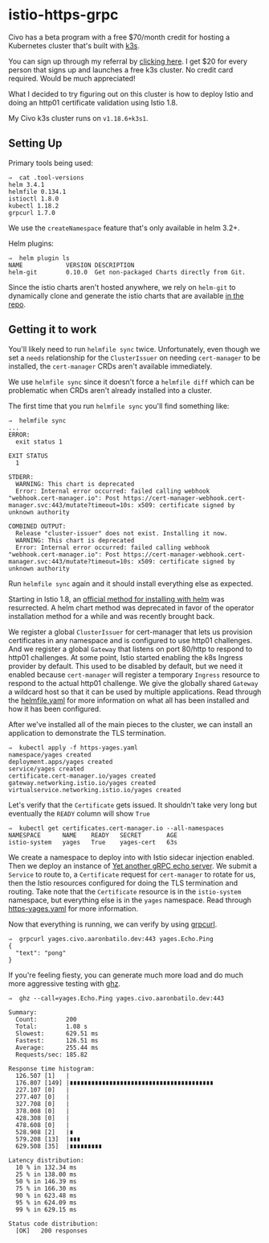 # istio-https-grpc

Civo has a beta program with a free \$70/month credit for hosting a Kubernetes
cluster that's built with [k3s](https://k3s.io/).

You can sign up through my referral by [clicking
here](https://www.civo.com/?ref=4c9f88). I get \$20 for every person that signs
up and launches a free k3s cluster. No credit card required. Would be much appreciated!

What I decided to try figuring out on this cluster is how to deploy Istio and
doing an http01 certificate validation using Istio 1.8.

My Civo k3s cluster runs on `v1.18.6+k3s1`.

## Setting Up

Primary tools being used:

```
⇒  cat .tool-versions
helm 3.4.1
helmfile 0.134.1
istioctl 1.8.0
kubectl 1.18.2
grpcurl 1.7.0
```

We use the `createNamespace` feature that's only available in helm 3.2+.

Helm plugins:

```
⇒  helm plugin ls
NAME            VERSION DESCRIPTION
helm-git        0.10.0  Get non-packaged Charts directly from Git.
```

Since the istio charts aren't hosted anywhere, we rely on `helm-git` to
dynamically clone and generate the istio charts that are available [in the
repo](https://github.com/istio/istio/tree/c87a4c874df27e37a3e6c25fa3d1ef6279685d23/manifests/charts).

## Getting it to work

You'll likely need to run `helmfile sync` twice. Unfortunately, even though we
set a `needs` relationship for the `ClusterIssuer` on needing `cert-manager`
to be installed, the `cert-manager` CRDs aren't available immediately.

We use `helmfile sync` since it doesn't force a `helmfile diff` which can be
problematic when CRDs aren't already installed into a cluster.

The first time that you run `helmfile sync` you'll find something like:

```
⇒  helmfile sync
...
ERROR:
  exit status 1

EXIT STATUS
  1

STDERR:
  WARNING: This chart is deprecated
  Error: Internal error occurred: failed calling webhook "webhook.cert-manager.io": Post https://cert-manager-webhook.cert-manager.svc:443/mutate?timeout=10s: x509: certificate signed by unknown authority

COMBINED OUTPUT:
  Release "cluster-issuer" does not exist. Installing it now.
  WARNING: This chart is deprecated
  Error: Internal error occurred: failed calling webhook "webhook.cert-manager.io": Post https://cert-manager-webhook.cert-manager.svc:443/mutate?timeout=10s: x509: certificate signed by unknown authority
```

Run `helmfile sync` again and it should install everything else as expected.

Starting in Istio 1.8, an [official method for installing with
helm](https://istio.io/v1.8/docs/setup/install/helm/) was resurrected. A helm
chart method was deprecated in favor of the operator installation method for a
while and was recently brought back.

We register a global `ClusterIssuer` for cert-manager that lets us provision
certificates in any namespace and is configured to use http01 challenges. And
we register a global `Gateway` that listens on port 80/http to respond to
http01 challenges. At some point, Istio started enabling the k8s Ingress
provider by default. This used to be disabled by default, but we need it
enabled because `cert-manager` will register a temporary `Ingress` resource to
respond to the actual http01 challenge. We give the globally shared `Gateway` a
wildcard host so that it can be used by multiple applications. Read through the
[helmfile.yaml](./helmfile.yaml) for more information on what all has been
installed and how it has been configured.

After we've installed all of the main pieces to the cluster, we can install an
application to demonstrate the TLS termination.

```
⇒  kubectl apply -f https-yages.yaml
namespace/yages created
deployment.apps/yages created
service/yages created
certificate.cert-manager.io/yages created
gateway.networking.istio.io/yages created
virtualservice.networking.istio.io/yages created
```

Let's verify that the `Certificate` gets issued. It shouldn't take very long
but eventually the `READY` column will show `True`

```
⇒  kubectl get certificates.cert-manager.io --all-namespaces
NAMESPACE      NAME    READY   SECRET       AGE
istio-system   yages   True    yages-cert   63s
```

We create a namespace to deploy into with Istio sidecar injection enabled.
Then we deploy an instance of [Yet another gRPC echo
server](https://github.com/mhausenblas/yages). We submit a `Service` to route
to, a `Certificate` request for `cert-manager` to rotate for us, then the
Istio resources configured for doing the TLS termination and routing. Take
note that the `Certificate` resource is in the `istio-system` namespace, but
everything else is in the `yages` namespace. Read through
[https-yages.yaml](./https-yages.yaml) for more information.

Now that everything is running, we can verify by using
[grpcurl](https://github.com/fullstorydev/grpcurl).

```
⇒  grpcurl yages.civo.aaronbatilo.dev:443 yages.Echo.Ping
{
  "text": "pong"
}
```

If you're feeling fiesty, you can generate much more load and do much more
aggressive testing with [ghz](https://github.com/bojand/ghz).

```
⇒  ghz --call=yages.Echo.Ping yages.civo.aaronbatilo.dev:443

Summary:
  Count:        200
  Total:        1.08 s
  Slowest:      629.51 ms
  Fastest:      126.51 ms
  Average:      255.44 ms
  Requests/sec: 185.82

Response time histogram:
  126.507 [1]   |
  176.807 [149] |∎∎∎∎∎∎∎∎∎∎∎∎∎∎∎∎∎∎∎∎∎∎∎∎∎∎∎∎∎∎∎∎∎∎∎∎∎∎∎∎
  227.107 [0]   |
  277.407 [0]   |
  327.708 [0]   |
  378.008 [0]   |
  428.308 [0]   |
  478.608 [0]   |
  528.908 [2]   |∎
  579.208 [13]  |∎∎∎
  629.508 [35]  |∎∎∎∎∎∎∎∎∎

Latency distribution:
  10 % in 132.34 ms
  25 % in 138.00 ms
  50 % in 146.39 ms
  75 % in 166.30 ms
  90 % in 623.48 ms
  95 % in 624.09 ms
  99 % in 629.15 ms

Status code distribution:
  [OK]   200 responses
```
